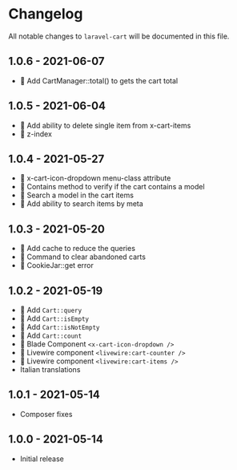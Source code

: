 # Changelog

All notable changes to `laravel-cart` will be documented in this file.

## 1.0.6 - 2021-06-07
- 💅 Add CartManager::total() to gets the cart total

## 1.0.5 - 2021-06-04
- 💅 Add ability to delete single item from x-cart-items
- 🐛 z-index

## 1.0.4 - 2021-05-27
- 💅 x-cart-icon-dropdown menu-class attribute
- 💅 Contains method to verify if the cart contains a model
- 💅 Search a model in the cart items
- 💅 Add ability to search items by meta

## 1.0.3 - 2021-05-20
- 💅 Add cache to reduce the queries
- 💅 Command to clear abandoned carts
- 🐛 CookieJar::get error

## 1.0.2 - 2021-05-19 
- 💅 Add `Cart::query`
- 💅 Add `Cart::isEmpty`
- 💅 Add `Cart::isNotEmpty`
- 💅 Add `Cart::count`
- 💅 Blade Component `<x-cart-icon-dropdown />`
- 💅 Livewire component `<livewire:cart-counter />`
- 💅 Livewire component `<livewire:cart-items />`
- Italian translations

## 1.0.1 - 2021-05-14
- Composer fixes

## 1.0.0 - 2021-05-14
- Initial release
